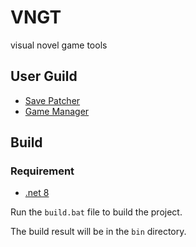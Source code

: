 # VNGT

visual novel game tools

## User Guild

- [Save Patcher](./Docs/SavePatcher.md)
- [Game Manager](./Docs/GameManager.md)

## Build

### Requirement

- [.net 8](https://dotnet.microsoft.com/en-us/download)

Run the `build.bat` file to build the project.

The build result will be in the `bin` directory.
